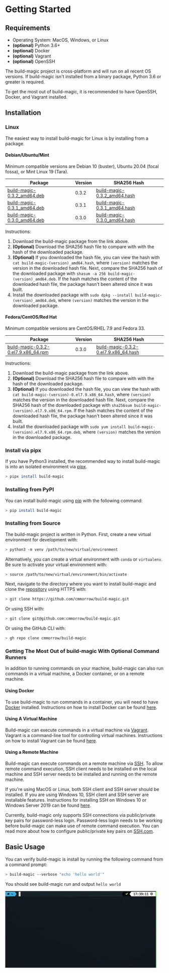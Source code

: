 # Getting Started

## Requirements

* Operating System: MacOS, Windows, or Linux
* **(optional)** Python 3.6+
* **(optional)** Docker
* **(optional)** Vagrant
* **(optional)** OpenSSH

The build-magic project is cross-platform and will run on all recent OS versions. If build-magic isn't installed from a binary package, Python 3.6 or greater is required.

To get the most out of build-magic, it is recommended to have OpenSSH, Docker, and Vagrant installed.

## Installation

### Linux

The easiest way to install build-magic for Linux is by installing from a package.

#### Debian/Ubuntu/Mint

Minimum compatible versions are Debian 10 (buster), Ubuntu 20.04 (focal fossa), or Mint Linux 19 (Tara).

| Package | Version | SHA256 Hash |
|---------|---------|-------------|
|[build-magic-0.3.2_amd64.deb](https://github.com/cmmorrow/build-magic/releases/download/v0.3.2/build-magic-0.3.2_amd64.deb)| 0.3.2 | [build-magic-0.3.2_amd64.hash](https://github.com/cmmorrow/build-magic/releases/download/v0.3.2/build-magic-0.3.2_amd64.hash)|
|[build-magic-0.3.1_amd64.deb](https://github.com/cmmorrow/build-magic/releases/download/v0.3.1/build-magic-0.3.1_amd64.deb)| 0.3.1 |[build-magic-0.3.1_amd64.hash](https://github.com/cmmorrow/build-magic/releases/download/v0.3.1/build-magic-0.3.1_amd64.hash)|
|[build-magic-0.3.0_amd64.deb](https://github.com/cmmorrow/build-magic/releases/download/v0.3.0/build_magic-0.3.0_amd64.deb)| 0.3.0 | [build-magic-0.3.0_amd64.hash](https://github.com/cmmorrow/build-magic/releases/download/v0.3.0/build-magic-0.3.0_amd64.hash)|

Instructions:

1. Download the build-magic package from the link above.
2. **(Optional)** Download the SHA256 hash file to compare with with the hash of the downloaded package.
3. **(Optional)** If you downloaded the hash file, you can view the hash with `cat build-magic-(version)_amd64.hash`, where `(version)` matches the version in the downloaded hash file. Next, compare the SHA256 hash of the downloaded package with `shasum -a 256 build-magic-(version)_amd64.deb`. If the hash matches the content of the downloaded hash file, the package hasn't been altered since it was built.
4. Install the downloaded package with `sudo dpkg --install build-magic-(version)_amd64.deb`, where `(version)` matches the version in the downloaded package.

#### Fedora/CentOS/Red Hat

Minimum compatible versions are CentOS/RHEL 7.9 and Fedora 33.

| Package | Version | SHA256 Hash |
|---------|---------|-------------|
|[build-magic-0.3.2-0.el7.9.x86_64.rpm](https://github.com/cmmorrow/build-magic/releases/download/v0.3.2/build-magic-0.3.2-0.el7.9.x86_64.rpm)| 0.3.0 | [build-magic-0.3.2-0.el7.9.x86_64.hash](https://github.com/cmmorrow/build-magic/releases/download/v0.3.2/build-magic-0.3.2-0.el7.9.x86_64.hash)|

Instructions:

1. Download the build-magic package from the link above.
2. **(Optional)** Download the SHA256 hash file to compare with with the hash of the downloaded package.
3. **(Optional)** If you downloaded the hash file, you can view the hash with `cat build-magic-(version)-0.el7.9.x86_64.hash`, where `(version)` matches the version in the downloaded hash file. Next, compare the SHA256 hash of the downloaded package with `sha256sum build-magic-(version).el7.9.x86_64.rpm`. If the hash matches the content of the downloaded hash file, the package hasn't been altered since it was built.
4. Install the downloaded package with `sudo yum install build-magic-(version).el7.9.x86_64.rpm.deb`, where `(version)` matches the version in the downloaded package.

### Install via pipx

If you have Python3 installed, the recommended way to install build-magic is into an isolated environment via [pipx](https://pypa.github.io/pipx/).

```bash
> pipx install build-magic
```

### Installing from PyPI

You can install build-magic using [pip](http://pip-installer.org/) with the following command:

```bash
> pip install build-magic
```

### Installing from Source

The build-magic project is written in Python. First, create a new virtual environment for development with:

```bash
> python3 -m venv /path/to/new/virtual/environment
```

Alternatively, you can create a virtual environment with `conda` or `virtualenv`. Be sure to activate your virtual environment with:

```bash
> source /path/to/new/virtual/environment/bin/activate
```

Next, navigate to the directory where you want to install build-magic and clone the [repository](https://github.com/cmmorrow/build-magic) using HTTPS with:

```bash
> git clone https://github.com/cmmorrow/build-magic.git
```

Or using SSH with:

```bash
> git clone git@github.com:cmmorrow/build-magic.git
```

Or using the GitHub CLI with:

```bash
> gh repo clone cmmorrow/build-magic
```

### Getting The Most Out of build-magic With Optional Command Runners

In addition to running commands on your machine, build-magic can also run commands in a virtual machine, a Docker container, or on a remote machine.

#### Using Docker

To use build-magic to run commands in a container, you will need to have [Docker](https://www.docker.com/) installed. Instructions on how to install Docker can be found [here](https://docs.docker.com/get-docker/).

#### Using A Virtual Machine

Build-magic can execute commands in a virtual machine via [Vagrant](https://www.vagrantup.com/). Vagrant is a command-line tool for controlling virtual machines. Instructions on how to install Vagrant can be found [here](https://www.vagrantup.com/docs/installation).

#### Using a Remote Machine

Build-magic can execute commands on a remote machine via [SSH](https://www.openssh.com/). To allow remote command execution, SSH client needs to be installed on the local machine and SSH server needs to be installed and running on the remote machine.

If you're using MacOS or Linux, both SSH client and SSH server should be installed. If you are using Windows 10, SSH client and SSH server are installable features. Instructions for installing SSH on Windows 10 or Windows Server 2019 can be found [here](https://docs.microsoft.com/en-us/windows-server/administration/openssh/openssh_install_firstuse).

Currently, build-magic only supports SSH connections via public/private key pairs for password-less login. Password-less login needs to be working before build-magic can make use of remote command execution. You can read more about how to configure public/private key pairs on [SSH.com](https://www.ssh.com/ssh/key/).

## Basic Usage

You can verify build-magic is install by running the following command from a command prompt:

```bash
> build-magic --verbose "echo 'hello world'"
```

You should see build-magic run and output `hello world`

![build-magic](build-magic.gif)

